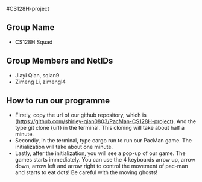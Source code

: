 #CS128H-project

## Group Name
* CS128H Squad

## Group Members and NetIDs
* Jiayi Qian, sqian9
* Zimeng Li, zimengl4

## How to run our programme
* Firstly, copy the url of our github repository, which is (https://github.com/shirley-qian0803/PacMan-CS128H-project). And the type git clone {url} in the terminal. This cloning will take about half a minute.
* Secondly, in the terminal, type cargo run to run our PacMan game. The initialization will take about one minute.
* Lastly, after the initialization, you will see a pop-up of our game. The games starts immediately. You can use the 4 keyboards arrow up, arrow down, arrow left and arrow right to control the movement of pac-man and starts to eat dots! Be careful with the moving ghosts!